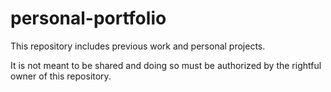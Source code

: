 # personal-portfolio

This repository includes previous work and personal projects. 

It is not meant to be shared and doing so must be authorized by the rightful owner of this repository. 
